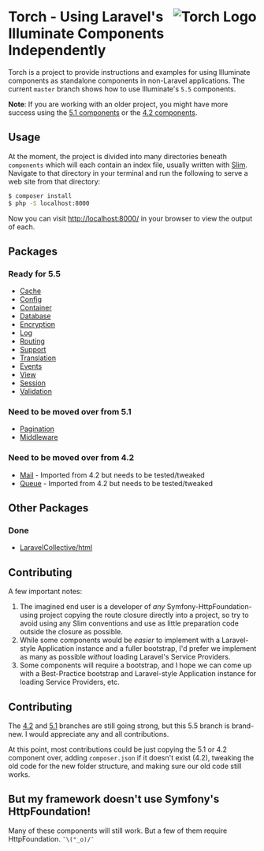# <img src="torch-logo.png" alt="Torch Logo" align="right">Torch - Using Laravel's Illuminate Components Independently

Torch is a project to provide instructions and examples for using Illuminate components as standalone components in non-Laravel applications. The current `master` branch shows how to use Illuminate's `5.5` components.

**Note**: If you are working with an older project, you might have more success using the [5.1 components](https://github.com/mattstauffer/torch/tree/5.1) or the [4.2 components](https://github.com/mattstauffer/torch/tree/4.2).

## Usage

At the moment, the project is divided into many directories beneath `components` which will each contain an index file, usually written with [Slim](http://www.slimframework.com/). Navigate to that directory in your terminal and run the following to serve a web site from that directory:

```bash
$ composer install
$ php -S localhost:8000
```

Now you can visit [http://localhost:8000/](http://localhost:8000/) in your browser to view the output of each.

## Packages

### Ready for 5.5

* [Cache](https://github.com/mattstauffer/Torch/tree/master/components/cache)
* [Config](https://github.com/mattstauffer/Torch/tree/master/components/config)
* [Container](https://github.com/mattstauffer/Torch/tree/master/components/container)
* [Database](https://github.com/mattstauffer/Torch/tree/master/components/database)
* [Encryption](https://github.com/mattstauffer/Torch/tree/master/components/encryption)
* [Log](https://github.com/mattstauffer/Torch/tree/master/components/log)
* [Routing](https://github.com/mattstauffer/Torch/tree/master/components/routing)
* [Support](https://github.com/mattstauffer/Torch/tree/tree/components/support)
* [Translation](https://github.com/mattstauffer/Torch/tree/master/components/translation)
* [Events](https://github.com/mattstauffer/Torch/tree/master/components/events)
* [View](https://github.com/mattstauffer/Torch/tree/master/components/view)
* [Session](https://github.com/mattstauffer/Torch/tree/master/components/session)
* [Validation](https://github.com/mattstauffer/Torch/tree/master/components/validation)

### Need to be moved over from 5.1

* [Pagination](https://github.com/mattstauffer/Torch/tree/5.1/components/pagination)
* [Middleware](https://github.com/mattstauffer/Torch/tree/5.1/components/middleware)

### Need to be moved over from 4.2

* [Mail](https://github.com/mattstauffer/Torch/tree/master/4.2/mail) - Imported from 4.2 but needs to be tested/tweaked
* [Queue](https://github.com/mattstauffer/Torch/tree/master/4.2/queue) - Imported from 4.2 but needs to be tested/tweaked

## Other Packages

### Done

* [LaravelCollective/html](https://github.com/mattstauffer/Torch/tree/master/other-components/html)

## Contributing

A few important notes:

1. The imagined end user is a developer of _any_ Symfony-HttpFoundation-using project copying the route closure directly into a project, so try to avoid using any Slim conventions and use as little preparation code outside the closure as possible.
2. While some components would be _easier_ to implement with a Laravel-style Application instance and a fuller bootstrap, I'd prefer we implement as many as possible _without_ loading Laravel's Service Providers.
3. Some components will require a bootstrap, and I hope we can come up with a Best-Practice bootstrap and Laravel-style Application instance for loading Service Providers, etc.

## Contributing

The [4.2](https://github.com/mattstauffer/torch/tree/4.2) and [5.1](https://github.com/mattstauffer/torch/tree/5.1) branches are still going strong, but this 5.5 branch is brand-new. I would appreciate any and all contributions.

At this point, most contributions could be just copying the 5.1 or 4.2 component over, adding `composer.json` if it doesn't exist (4.2), tweaking the old code for the new folder structure, and making sure our old code still works.

## But my framework doesn't use Symfony's HttpFoundation!

Many of these components will still work. But a few of them require HttpFoundation. `¯\(°_o)/¯`
